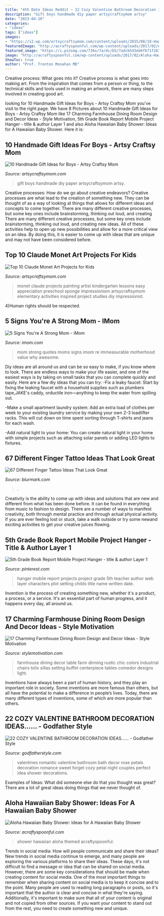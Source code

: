 ```yaml
---
title: "4th Date Ideas Reddit ~ 22 Cozy Valentine Bathroom Decoration Ideas......"
description: "Gift boys handmade diy paper artsycraftsymom artsy"
date: "2023-04-20"
categories:
- "ideas"
tags: ["ideas"]
images:
- "https://i2.wp.com/artsycraftsymom.com/content/uploads/2015/08/10-Handmade-Gift-Ideas-for-Boys.jpg?fit=700%2C1000&amp;ssl=1"
featuredImage: "http://acraftyspoonful.com/wp-content/uploads/2017/02/Aloha-Hawaiian-Themed-Baby-Shower-2-646x975.jpg"
featured_image: "https://i.pinimg.com/736x/7a/dc/b5/7adcb5d3eb6fb71f283b9075eaf58f98--book-projects-school-projects.jpg"
image: "http://acraftyspoonful.com/wp-content/uploads/2017/02/Aloha-Hawaiian-Themed-Baby-Shower-2-646x975.jpg"
ShowToc: true
author: "Prof. Trenton Monahan MD"
---
```



Creative process: What goes into it?
Creative process is what goes into making art. From the inspiration that comes from a person or thing, to the technical skills and tools used in making an artwork, there are many steps involved in creating good art.

	

		
looking for 10 Handmade Gift Ideas for Boys - Artsy Craftsy Mom you've visit to the right page. We have 8 Pictures about 10 Handmade Gift Ideas for Boys - Artsy Craftsy Mom like 17 Charming Farmhouse Dining Room Design and Decor Ideas - Style Motivation, 5th Grade Book Report Mobile Project Hanger - title &amp; author Layer 1 and also Aloha Hawaiian Baby Shower: Ideas for A Hawaiian Baby Shower. Here it is:
		
    
## 10 Handmade Gift Ideas For Boys - Artsy Craftsy Mom

<img loading=lazy src="https://i2.wp.com/artsycraftsymom.com/content/uploads/2015/08/10-Handmade-Gift-Ideas-for-Boys.jpg?fit=700%2C1000&amp;ssl=1" onerror="this.onerror=null;this.src='https://tse1.mm.bing.net/th?id=OIP.KmdA4qPgDqyIySrcg1gKqQHaKl&amp;pid=15.1';" alt="10 Handmade Gift Ideas for Boys - Artsy Craftsy Mom">

_Source: artsycraftsymom.com_

>gift boys handmade diy paper artsycraftsymom artsy. 

	

Creative processes: How do we go about creative endeavors?
Creative processes are what lead to the creation of something new. They can be thought of as a way of looking at things that allows for different ideas and concepts to come together. There are many different creative processes, but some key ones include brainstorming, thinking out loud, and creating 
There are many different creative processes, but some key ones include brainstorming, thinking out loud, and creating new ideas. All of these activities help to open up new possibilities and allow for a more critical view on an idea. By doing this, it is easier to come up with ideas that are unique and may not have been considered before.

    
## Top 10 Claude Monet Art Projects For Kids

<img loading=lazy src="https://artsycraftsymom.com/content/uploads/2015/08/Pin.png" onerror="this.onerror=null;this.src='https://tse4.mm.bing.net/th?id=OIP.5FF_YBezY6gsE-hfJZENvgHaKU&amp;pid=15.1';" alt="Top 10 Claude Monet Art Projects for Kids">

_Source: artsycraftsymom.com_

>monet claude projects painting artist kindergarten lessons easy appreciation preschool sponge impressionism artsycraftsymom elementary activities inspired project studies diy impressionist. 

	

4)Human rights should be respected.

    
## 5 Signs You&#039;re A Strong Mom - IMom

<img loading=lazy src="https://www.imom.com/wp-content/uploads/2016/05/05-17-16-awesome-mom.jpg" onerror="this.onerror=null;this.src='https://tse3.mm.bing.net/th?id=OIP.c4p2dyg4jcofxSFiWGdC-gHaDt&amp;pid=15.1';" alt="5 Signs You&#039;re A Strong Mom - iMom">

_Source: imom.com_

>mom strong quotes moms signs imom re immeasurable motherhood value why awesome. 

	

Diy ideas are all around us and can be so easy to make, if you know where to look.
There are endless ways to make your life easier, and one of the easiest ways is by taking on small tasks that you can complete quickly and easily. Here are a few diy ideas that you can try:
-Fix a leaky faucet: Start by fixing the leaking faucet with a household supplies such as plumbers tape,JAKE's caddy, orductile iron—anything to keep the water from spilling out.

-Make a small apartment laundry system: Add an extra load of clothes per week to your existing laundry service by making your own 2-3 loadlifter racks. This will cut down on time spent sorting through T-shirts and jeans for each wash.

-Add natural light to your home: You can create natural light in your home with simple projects such as attaching solar panels or adding LED lights to fixtures.

    
## 67 Different Finger Tattoo Ideas That Look Great

<img loading=lazy src="https://www.blurmark.com/wp-content/uploads/2017/05/Line-Work-Ring-Finger-Tattoo.jpg" onerror="this.onerror=null;this.src='https://tse1.mm.bing.net/th?id=OIP.8WZKy_tE_WArj1nH5LyoSwHaJQ&amp;pid=15.1';" alt="67 Different Finger Tattoo Ideas That Look Great">

_Source: blurmark.com_

>. 

	

Creativity is the ability to come up with ideas and solutions that are new and different from what has been done before. It can be found in everything from music to fashion to design. There are a number of ways to manifest creativity, both through mental practice and through actual physical activity. If you are ever feeling lost or stuck, take a walk outside or try some newand exciting activities to get your creative juices flowing.

    
## 5th Grade Book Report Mobile Project Hanger - Title &amp; Author Layer 1

<img loading=lazy src="https://i.pinimg.com/736x/7a/dc/b5/7adcb5d3eb6fb71f283b9075eaf58f98--book-projects-school-projects.jpg" onerror="this.onerror=null;this.src='https://tse2.mm.bing.net/th?id=OIP.sCtNNntwWH_hIP_Tm6qa9QHaJ4&amp;pid=15.1';" alt="5th Grade Book Report Mobile Project Hanger - title &amp; author Layer 1">

_Source: pinterest.com_

>hanger mobile report projects project grade 5th teacher author web layer characters plot setting childs title name written date. 

	

Invention is the process of creating something new, whether it's a product, a process, or a service. It's an essential part of human progress, and it happens every day, all around us.

    
## 17 Charming Farmhouse Dining Room Design And Decor Ideas - Style Motivation

<img loading=lazy src="https://cdn.homebnc.com/homeimg/2017/02/34-farmhouse-dining-room-design-decor-ideas-homebnc.jpg" onerror="this.onerror=null;this.src='https://tse1.mm.bing.net/th?id=OIP.JRLmOrHtQrwm2KHNtKTU_wHaKi&amp;pid=15.1';" alt="17 Charming Farmhouse Dining Room Design and Decor Ideas - Style Motivation">

_Source: stylemotivation.com_

>farmhouse dining decor table farm dinning rustic chic colors industrial chairs tolix sillas setting buffet centerpiece tables comedor designs light. 

	

Inventions have always been a part of human history, and they play an important role in society. Some inventions are more famous than others, but all have the potential to make a difference in people’s lives. Today, there are many different types of inventions, some of which are more popular than others.

    
## 22 COZY VALENTINE BATHROOM DECORATION IDEAS...... - Godfather Style

<img loading=lazy src="http://godfatherstyle.com/wp-content/uploads/2015/12/Valentine-Day-Bathroom-Decor.jpg" onerror="this.onerror=null;this.src='https://tse2.mm.bing.net/th?id=OIP.EXBHKfB2ArBuZIMDt9wtQgHaE7&amp;pid=15.1';" alt="22 COZY VALENTINE BATHROOM DECORATION IDEAS...... - Godfather Style">

_Source: godfatherstyle.com_

>valentines romantic valentine bathroom bath decor rose petals decoration romance sweet forget cozy petal night couples perfect idea shower decorations. 

	

Examples of Ideas: What did someone else do that you thought was great?
There are a lot of great ideas doing things that we never thought of.

    
## Aloha Hawaiian Baby Shower: Ideas For A Hawaiian Baby Shower

<img loading=lazy src="http://acraftyspoonful.com/wp-content/uploads/2017/02/Aloha-Hawaiian-Themed-Baby-Shower-2-646x975.jpg" onerror="this.onerror=null;this.src='https://tse3.mm.bing.net/th?id=OIP.ecjyyhQdjxqqlvxR21kJigHaLL&amp;pid=15.1';" alt="Aloha Hawaiian Baby Shower: Ideas for A Hawaiian Baby Shower">

_Source: acraftyspoonful.com_

>shower hawaiian aloha themed acraftyspoonful. 

	

Trends in social media: How will people communicate and share their ideas?
New trends in social media continue to emerge, and many people are exploring the various platforms to share their ideas. These days, it's not difficult to find a message or idea that can be shared on social media. However, there are some key considerations that should be made when creating content for social media. 
One of the most important things to remember when sharing content on social media is to keep it concise and to the point. Many people are used to reading long paragraphs or posts, so it's important that the author is clear and concise in what they're saying. Additionally, it's important to make sure that all of your content is original and not copied from other sources. If you want your content to stand out from the rest, you need to create something new and unique.

